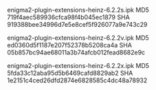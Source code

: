 enigma2-plugin-extensions-heinz-6.2.2s.ipk
MD5 719f4aec589936cfca98f4b045ec1879
SHA 919388bee34996d7e5e8cef5f926077a9e743c29

enigma2-plugin-extensions-heinz-6.2.2v.ipk
MD5 ed0360d5f1187e207f52378b5208ca4a
SHA 05b857bc94ae68011a3b74afcb012fead8682e9c

enigma2-plugin-extensions-heinz-6.2.2x.ipk
MD5 5fda33c12aba95d5b6469cafd8829ab2
SHA 1e2151c4ced26dfd2874e6828585c4dc48a78932

